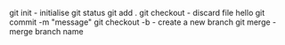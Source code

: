 git init - initialise 
git status 
git add .
git checkout <filename> - discard file 
hello
git commit -m "message"
git checkout -b <branch-name> - create a new branch
git merge <branch-name> - merge branch name 